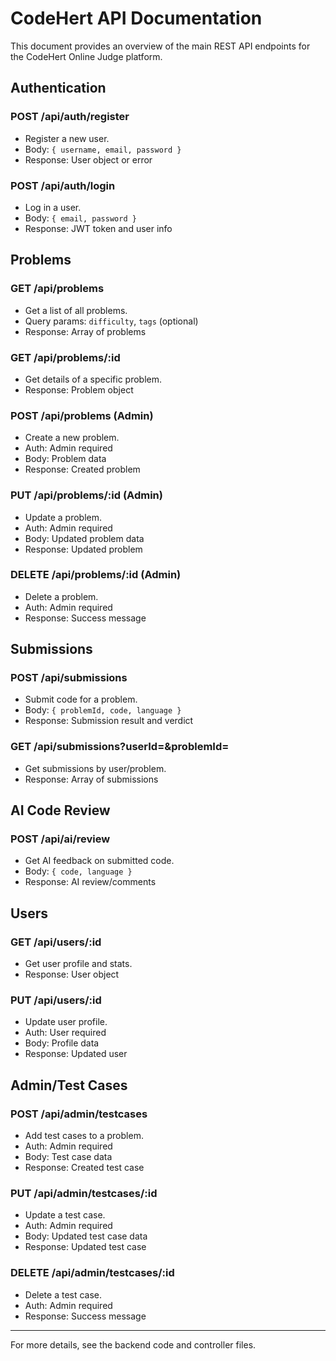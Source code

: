 # CodeHert API Documentation

This document provides an overview of the main REST API endpoints for the CodeHert Online Judge platform.

## Authentication

### POST /api/auth/register
- Register a new user.
- Body: `{ username, email, password }`
- Response: User object or error

### POST /api/auth/login
- Log in a user.
- Body: `{ email, password }`
- Response: JWT token and user info

## Problems

### GET /api/problems
- Get a list of all problems.
- Query params: `difficulty`, `tags` (optional)
- Response: Array of problems

### GET /api/problems/:id
- Get details of a specific problem.
- Response: Problem object

### POST /api/problems (Admin)
- Create a new problem.
- Auth: Admin required
- Body: Problem data
- Response: Created problem

### PUT /api/problems/:id (Admin)
- Update a problem.
- Auth: Admin required
- Body: Updated problem data
- Response: Updated problem

### DELETE /api/problems/:id (Admin)
- Delete a problem.
- Auth: Admin required
- Response: Success message

## Submissions

### POST /api/submissions
- Submit code for a problem.
- Body: `{ problemId, code, language }`
- Response: Submission result and verdict

### GET /api/submissions?userId=&problemId=
- Get submissions by user/problem.
- Response: Array of submissions

## AI Code Review

### POST /api/ai/review
- Get AI feedback on submitted code.
- Body: `{ code, language }`
- Response: AI review/comments

## Users

### GET /api/users/:id
- Get user profile and stats.
- Response: User object

### PUT /api/users/:id
- Update user profile.
- Auth: User required
- Body: Profile data
- Response: Updated user

## Admin/Test Cases

### POST /api/admin/testcases
- Add test cases to a problem.
- Auth: Admin required
- Body: Test case data
- Response: Created test case

### PUT /api/admin/testcases/:id
- Update a test case.
- Auth: Admin required
- Body: Updated test case data
- Response: Updated test case

### DELETE /api/admin/testcases/:id
- Delete a test case.
- Auth: Admin required
- Response: Success message

---

For more details, see the backend code and controller files.
